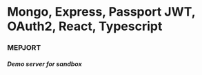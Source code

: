 # Mongo, Express, Passport JWT, OAuth2, React, Typescript <br />
### MEPJORT
##### Demo server for sandbox
